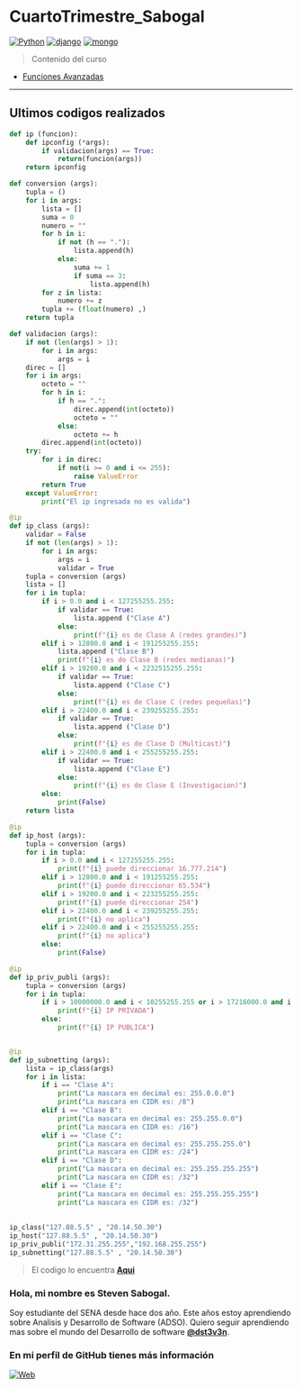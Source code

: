 # CuartoTrimestre_Sabogal

[![Python](https://img.shields.io/badge/Python-1.11.3+-F23545?style=for-the-badge&logo=python&logoColor=F23545&labelColor=black)](https://www.python.org/)
[![django](https://img.shields.io/badge/django-4.2+-F23545?style=for-the-badge&logo=django&logoColor=F23545&labelColor=black)](https://www.djangoproject.com/)
[![mongo](https://img.shields.io/badge/mongodb-1.40.2+-F23545?style=for-the-badge&logo=mongodb&logoColor=F23545&labelColor=black)](https://www.mongodb.com/es)


> Contenido del curso
* [Funciones Avanzadas](./FuncionesAvanzadas/)

---
## **Ultimos codigos realizados**

```python
def ip (funcion):
    def ipconfig (*args):
        if validacion(args) == True:
            return(funcion(args))
    return ipconfig

def conversion (args):
    tupla = ()
    for i in args:
        lista = []
        suma = 0
        numero = ""
        for h in i:
            if not (h == "."):
                lista.append(h)
            else:
                suma += 1 
                if suma == 3:
                    lista.append(h)
        for z in lista:
            numero += z
        tupla += (float(numero) ,)
    return tupla

def validacion (args):
    if not (len(args) > 1): 
        for i in args:
            args = i
    direc = []
    for i in args:
        octeto = ""
        for h in i:
            if h == ".":
                direc.append(int(octeto))
                octeto = ""
            else:
                octeto += h
        direc.append(int(octeto))
    try:
        for i in direc:
            if not(i >= 0 and i <= 255):
                raise ValueError
        return True
    except ValueError:
        print("El ip ingresada no es valida")

@ip
def ip_class (args):
    validar = False
    if not (len(args) > 1): 
        for i in args:
            args = i
            validar = True
    tupla = conversion (args)
    lista = []
    for i in tupla:
        if i > 0.0 and i < 127255255.255:
            if validar == True:
                lista.append ("Clase A")
            else:
                print(f"{i} es de Clase A (redes grandes)")
        elif i > 12800.0 and i < 191255255.255:
            lista.append ("Clase B")
            print(f"{i} es de Clase B (redes medianas)")
        elif i > 19200.0 and i < 2232515255.255:
            if validar == True:
                lista.append ("Clase C")
            else:
                print(f"{i} es de Clase C (redes pequeñas)")
        elif i > 22400.0 and i < 239255255.255:
            if validar == True:
                lista.append ("Clase D")
            else:
                print(f"{i} es de Clase D (Multicast)")
        elif i > 22400.0 and i < 255255255.255:
            if validar == True:
                lista.append ("Clase E")
            else:
                print(f"{i} es de Clase E (Investigacion)")
        else:
            print(False)
    return lista

@ip
def ip_host (args):
    tupla = conversion (args)
    for i in tupla:
        if i > 0.0 and i < 127255255.255:
            print(f"{i} puede direccionar 16.777.214")
        elif i > 12800.0 and i < 191255255.255:
            print(f"{i} puede direccionar 65.534")
        elif i > 19200.0 and i < 223255255.255:
            print(f"{i} puede direccionar 254")
        elif i > 22400.0 and i < 239255255.255:
            print(f"{i} no aplica")
        elif i > 22400.0 and i < 255255255.255:
            print(f"{i} no aplica")
        else:
            print(False)     

@ip
def ip_priv_publi (args):
    tupla = conversion (args)
    for i in tupla:
        if i > 10000000.0 and i < 10255255.255 or i > 17216000.0 and i < 17232255.255 or i> 192168000.0 and i < 192169255.255:
            print(f"{i} IP PRIVADA")
        else:
            print(f"{i} IP PUBLICA")


@ip
def ip_subnetting (args):
    lista = ip_class(args)
    for i in lista:
        if i == "Clase A":
            print("La mascara en decimal es: 255.0.0.0")
            print("La mascara en CIDR es: /8")
        elif i == "Clase B":
            print("La mascara en decimal es: 255.255.0.0")
            print("La mascara en CIDR es: /16")
        elif i == "Clase C":
            print("La mascara en decimal es: 255.255.255.0")
            print("La mascara en CIDR es: /24")
        elif i == "Clase D":
            print("La mascara en decimal es: 255.255.255.255")
            print("La mascara en CIDR es: /32")
        elif i == "Clase E":
            print("La mascara en decimal es: 255.255.255.255")
            print("La mascara en CIDR es: /32")
        
        
ip_class("127.88.5.5" , "20.14.50.30")
ip_host("127.88.5.5" , "20.14.50.30")
ip_priv_publi("172.31.255.255","192.168.255.255")
ip_subnetting("127.88.5.5" , "20.14.50.30")

```
> El codigo lo encuentra **[Aqui](./FuncionesAvanzadas/ip.py)**

### Hola, mi nombre es Steven Sabogal.


Soy estudiante del SENA desde hace dos año. Este años estoy aprendiendo sobre Analisis y Desarrollo de Software (ADSO). Quiero seguir aprendiendo mas sobre el mundo del Desarrollo de software **[@dst3v3n](https://github.com/dst3v3n)**.

### En mi perfil de GitHub tienes más información

[![Web](https://img.shields.io/badge/Guthub-dst3v3n-F23545?style=for-the-badge&logo=github&logoColor=F23545&labelColor=black)](https://github.com/dst3v3n)